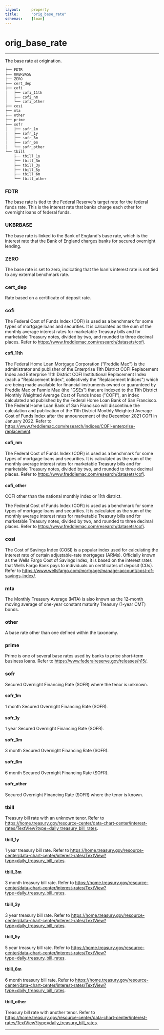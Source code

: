 ```yaml
---
layout:     property
title:      "orig_base_rate"
schemas:    [loan]
---
```


# orig_base_rate

---

The base rate at origination.

```bash
├── FDTR
├── UKBRBASE
├── ZERO
├── cert_dep
├── cofi
│   ├── cofi_11th
│   ├── cofi_nm
│   └── cofi_other
├── cosi
├── mta
├── other
├── prime
├── sofr
│   ├── sofr_1m
│   ├── sofr_1y
│   ├── sofr_3m
│   ├── sofr_6m
│   └── sofr_other
└── tbill
    ├── tbill_1y
    ├── tbill_3m
    ├── tbill_3y
    ├── tbill_5y
    ├── tbill_6m
    └── tbill_other
```

### FDTR
The base rate is tied to the Federal Reserve's target rate for the federal funds rate. This is the interest rate that banks charge each other for overnight loans of federal funds.

### UKBRBASE
The base rate is linked to the Bank of England's base rate, which is the interest rate that the Bank of England charges banks for secured overnight lending.

### ZERO
The base rate is set to zero, indicating that the loan's interest rate is not tied to any external benchmark rate.

### cert_dep
Rate based on a certificate of deposit rate.

### cofi
The Federal Cost of Funds Index (COFI) is used as a benchmark for some types of mortgage loans and securities. It is calculated as the sum of the monthly average interest rates for marketable Treasury bills and for marketable Treasury notes, divided by two, and rounded to three decimal places. Refer to https://www.freddiemac.com/research/datasets/cofi.

#### cofi_11th
The Federal Home Loan Mortgage Corporation ("Freddie Mac") is the administrator and publisher of the Enterprise 11th District COFI Replacement Index and Enterprise 11th District COFI Institutional Replacement Index (each a "Replacement Index", collectively the "Replacement Indices") which are being made available for financial instruments owned or guaranteed by Freddie Mac or Fannie Mae (the "GSEs") that are indexed to the 11th District Monthly Weighted Average Cost of Funds Index ("COFI"), an index calculated and published by the Federal Home Loan Bank of San Francisco. The Federal Home Loan Bank of San Francisco will discontinue the calculation and publication of the 11th District Monthly Weighted Average Cost of Funds Index after the announcement of the December 2021 COFI in January 2022. Refer to https://www.freddiemac.com/research/indices/COFI-enterprise-replacement.

#### cofi_nm
The Federal Cost of Funds Index (COFI) is used as a benchmark for some types of mortgage loans and securities. It is calculated as the sum of the monthly average interest rates for marketable Treasury bills and for marketable Treasury notes, divided by two, and rounded to three decimal places. Refer to https://www.freddiemac.com/research/datasets/cofi.

#### cofi_other
COFI other than the national monthly index or 11th district. 

The Federal Cost of Funds Index (COFI) is used as a benchmark for some types of mortgage loans and securities. It is calculated as the sum of the monthly average interest rates for marketable Treasury bills and for marketable Treasury notes, divided by two, and rounded to three decimal places. Refer to https://www.freddiemac.com/research/datasets/cofi.

### cosi
The Cost of Savings Index (COSI) is a popular index used for calculating the interest rate of certain adjustable-rate mortgages (ARMs). Officially known as the Wells Fargo Cost of Savings Index, it is based on the interest rates that Wells Fargo Bank pays to individuals on certificates of deposit (CDs). Refer to https://www.wellsfargo.com/mortgage/manage-account/cost-of-savings-index/.

### mta
The Monthly Treasury Average (MTA) is also known as the 12-month moving average of one-year constant maturity Treasury (1-year CMT) bonds.

### other
A base rate other than one defined within the taxonomy.

### prime
Prime is one of several base rates used by banks to price short-term business loans. Refer to https://www.federalreserve.gov/releases/h15/.

### sofr
Secured Overnight Financing Rate (SOFR) where the tenor is unknown.

#### sofr_1m
1 month Secured Overnight Financing Rate (SOFR).

#### sofr_1y
1 year Secured Overnight Financing Rate (SOFR).

#### sofr_3m
3 month Secured Overnight Financing Rate (SOFR).

#### sofr_6m
6 month Secured Overnight Financing Rate (SOFR).

#### sofr_other
Secured Overnight Financing Rate (SOFR) where the tenor is known.

### tbill
Treasury bill rate with an unknown tenor. Refer to https://home.treasury.gov/resource-center/data-chart-center/interest-rates/TextView?type=daily_treasury_bill_rates.

#### tbill_1y
1 year treasury bill rate. Refer to https://home.treasury.gov/resource-center/data-chart-center/interest-rates/TextView?type=daily_treasury_bill_rates.

#### tbill_3m
3 month treasury bill rate. Refer to https://home.treasury.gov/resource-center/data-chart-center/interest-rates/TextView?type=daily_treasury_bill_rates.

#### tbill_3y
3 year treasury bill rate. Refer to https://home.treasury.gov/resource-center/data-chart-center/interest-rates/TextView?type=daily_treasury_bill_rates.

#### tbill_5y
5 year treasury bill rate. Refer to https://home.treasury.gov/resource-center/data-chart-center/interest-rates/TextView?type=daily_treasury_bill_rates.

#### tbill_6m
6 month treasury bill rate. Refer to https://home.treasury.gov/resource-center/data-chart-center/interest-rates/TextView?type=daily_treasury_bill_rates.

#### tbill_other
Treasury bill rate with another tenor. Refer to https://home.treasury.gov/resource-center/data-chart-center/interest-rates/TextView?type=daily_treasury_bill_rates.

[official]: http://www.bankofengland.co.uk/statistics/pages/iadb/notesiadb/wholesale_baserate.aspx

---